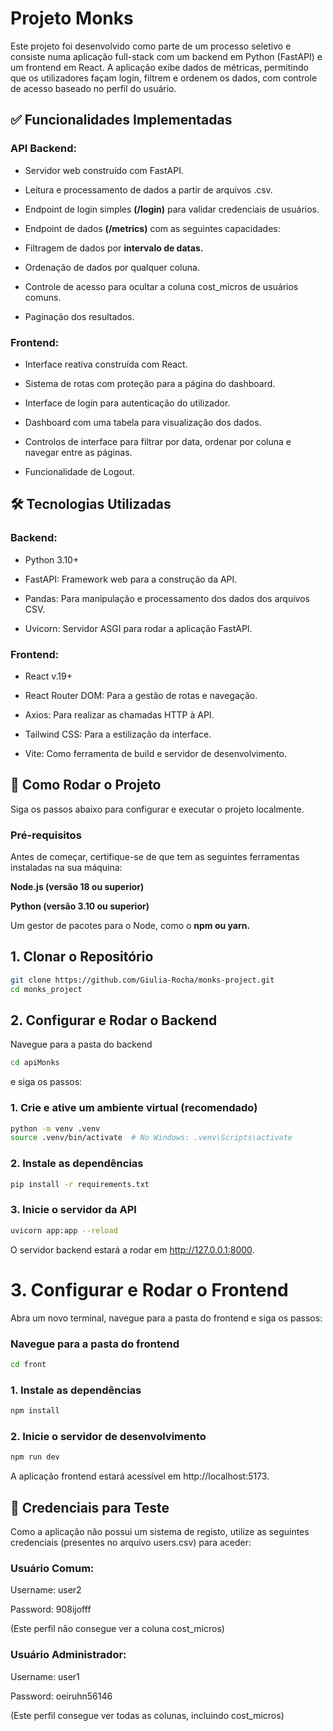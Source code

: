 # Projeto Monks

Este projeto foi desenvolvido como parte de um processo seletivo e consiste numa aplicação full-stack com um backend em Python (FastAPI) e um frontend em React. A aplicação exibe dados de métricas, permitindo que os utilizadores façam login, filtrem e ordenem os dados, com controle de acesso baseado no perfil do usuário.



## ✅ Funcionalidades Implementadas
### API Backend:

- Servidor web construído com FastAPI.

- Leitura e processamento de dados a partir de arquivos .csv.

- Endpoint de login simples **(/login)** para validar credenciais de usuários.

- Endpoint de dados **(/metrics)** com as seguintes capacidades:

- Filtragem de dados por **intervalo de datas.**

- Ordenação de dados por qualquer coluna.

- Controle de acesso para ocultar a coluna cost_micros de usuários comuns.

- Paginação dos resultados.

### Frontend:

- Interface reativa construída com React.

- Sistema de rotas com proteção para a página do dashboard.

- Interface de login para autenticação do utilizador.

- Dashboard com uma tabela para visualização dos dados.

- Controlos de interface para filtrar por data, ordenar por coluna e navegar entre as páginas.

- Funcionalidade de Logout.

## 🛠️ Tecnologias Utilizadas
### Backend:

- Python 3.10+

- FastAPI: Framework web para a construção da API.

- Pandas: Para manipulação e processamento dos dados dos arquivos CSV.

- Uvicorn: Servidor ASGI para rodar a aplicação FastAPI.

### Frontend:

- React v.19+

- React Router DOM: Para a gestão de rotas e navegação.

- Axios: Para realizar as chamadas HTTP à API.

- Tailwind CSS: Para a estilização da interface.

- Vite: Como ferramenta de build e servidor de desenvolvimento.

## 🚀 Como Rodar o Projeto
Siga os passos abaixo para configurar e executar o projeto localmente.

### Pré-requisitos
Antes de começar, certifique-se de que tem as seguintes ferramentas instaladas na sua máquina:

**Node.js (versão 18 ou superior)**

**Python (versão 3.10 ou superior)**

Um gestor de pacotes para o Node, como o **npm ou yarn.**

## 1. Clonar o Repositório
```bash
git clone https://github.com/Giulia-Rocha/monks-project.git
cd monks_project
```
## 2. Configurar e Rodar o Backend
Navegue para a pasta do backend 
```bash
cd apiMonks
```

 e siga os passos:

### 1. Crie e ative um ambiente virtual (recomendado)
```bash
python -m venv .venv
source .venv/bin/activate  # No Windows: .venv\Scripts\activate
```
### 2. Instale as dependências
```bash
pip install -r requirements.txt
```
### 3. Inicie o servidor da API
```bash
uvicorn app:app --reload
```
O servidor backend estará a rodar em http://127.0.0.1:8000.

# 3. Configurar e Rodar o Frontend
Abra um novo terminal, navegue para a pasta do frontend e siga os passos:

### Navegue para a pasta do frontend 
```bash
cd front
```

### 1. Instale as dependências
```bash
npm install
```
### 2. Inicie o servidor de desenvolvimento
```bash
npm run dev
```

A aplicação frontend estará acessível em http://localhost:5173.

## 🔑 Credenciais para Teste
Como a aplicação não possui um sistema de registo, utilize as seguintes credenciais (presentes no arquivo users.csv) para aceder:

### Usuário Comum:

Username: user2

Password: 908ijofff

(Este perfil não consegue ver a coluna cost_micros)

### Usuário Administrador:

Username: user1

Password: oeiruhn56146

(Este perfil consegue ver todas as colunas, incluindo cost_micros)